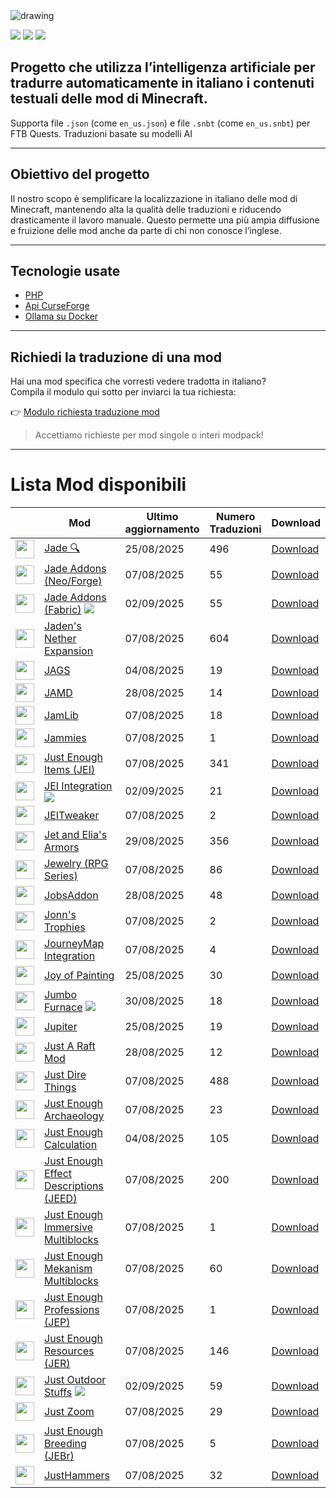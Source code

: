 <img src="https://cdn.worldvectorlogo.com/logos/minecraft.svg" alt="drawing" />

![](https://img.shields.io/badge/Ultimo%20Aggiornamento-02%2F09%2F2025-blue)
![](https://img.shields.io/badge/Mod%20tradotte-1896-green)
![](https://img.shields.io/badge/Quest%20tradotte-4-green)

## Progetto che utilizza l’intelligenza artificiale per **tradurre automaticamente in italiano** i contenuti testuali delle mod di Minecraft.
Supporta file `.json` (come `en_us.json`) e file `.snbt` (come `en_us.snbt`) per FTB Quests.
Traduzioni basate su modelli AI

---

## Obiettivo del progetto

Il nostro scopo è semplificare la localizzazione in italiano delle mod di Minecraft, mantenendo alta la qualità delle traduzioni e riducendo drasticamente il lavoro manuale. Questo permette una più ampia diffusione e fruizione delle mod anche da parte di chi non conosce l’inglese.

---

## Tecnologie usate

- [PHP](https://www.php.net/)
- [Api CurseForge](https://curseforge.com/)
- [Ollama su Docker](https://hub.docker.com/r/ollama/ollama)

---

## Richiedi la traduzione di una mod

Hai una mod specifica che vorresti vedere tradotta in italiano?  
Compila il modulo qui sotto per inviarci la tua richiesta:

👉 [Modulo richiesta traduzione mod](https://forms.gle/3SsGruLzzU6gDovv8)

> Accettiamo richieste per mod singole o interi modpack!

---
# Lista Mod disponibili

|  |Mod | Ultimo<br/>aggiornamento | Numero<br/>Traduzioni |Download |
| ---- | ---- | ---- | ---- | ---- |
| <img src="https://media.forgecdn.net/avatars/207/323/636965628804677340.png" loading="lazy" decoding="async" width="30" /> | [Jade 🔍](https://www.curseforge.com/minecraft/mc-mods/jade "Web Site")  | 25/08/2025 | 496 | [Download ](https://download-directory.github.io/?url=%2Ftraduzioni%2Fassets%2Fjade "Download") |
| <img src="https://media.forgecdn.net/avatars/497/744/637814611670008374.png" loading="lazy" decoding="async" width="30" /> | [Jade Addons (Neo/Forge)](https://www.curseforge.com/minecraft/mc-mods/jade-addons "Web Site")  | 07/08/2025 | 55 | [Download ](https://download-directory.github.io/?url=%2Ftraduzioni%2Fassets%2Fjadeaddons "Download") |
| <img src="https://media.forgecdn.net/avatars/586/254/637954131015787648.png" loading="lazy" decoding="async" width="30" /> | [Jade Addons (Fabric)](https://www.curseforge.com/minecraft/mc-mods/jade-addons-fabric "Web Site") ![](https://img.shields.io/badge/NEW-red) | 02/09/2025 | 55 | [Download ](https://download-directory.github.io/?url=%2Ftraduzioni%2Fassets%2Fjadeaddons "Download") |
| <img src="https://media.forgecdn.net/avatars/1089/159/638632113299109573.png" loading="lazy" decoding="async" width="30" /> | [Jaden's Nether Expansion](https://www.curseforge.com/minecraft/mc-mods/jadens-nether-expansion "Web Site")  | 07/08/2025 | 604 | [Download ](https://download-directory.github.io/?url=%2Ftraduzioni%2Fassets%2Fnetherexp "Download") |
| <img src="https://media.forgecdn.net/avatars/420/812/637647497545386340.png" loading="lazy" decoding="async" width="30" /> | [JAGS](https://www.curseforge.com/minecraft/mc-mods/jags "Web Site")  | 04/08/2025 | 19 | [Download ](https://download-directory.github.io/?url=%2Ftraduzioni%2Fassets%2Fjags "Download") |
| <img src="https://media.forgecdn.net/avatars/317/123/637420887536708523.png" loading="lazy" decoding="async" width="30" /> | [JAMD](https://www.curseforge.com/minecraft/mc-mods/jamd "Web Site")  | 28/08/2025 | 14 | [Download ](https://download-directory.github.io/?url=%2Ftraduzioni%2Fassets%2Fjamd "Download") |
| <img src="https://media.forgecdn.net/avatars/964/489/638462824667803215.png" loading="lazy" decoding="async" width="30" /> | [JamLib](https://www.curseforge.com/minecraft/mc-mods/jamlib "Web Site")  | 07/08/2025 | 18 | [Download ](https://download-directory.github.io/?url=%2Ftraduzioni%2Fassets%2Fjamlib "Download") |
| <img src="https://media.forgecdn.net/avatars/886/374/638322885920394429.gif" loading="lazy" decoding="async" width="30" /> | [Jammies](https://www.curseforge.com/minecraft/mc-mods/jammies "Web Site")  | 07/08/2025 | 1 | [Download ](https://download-directory.github.io/?url=%2Ftraduzioni%2Fassets%2Fjammies "Download") |
| <img src="https://media.forgecdn.net/avatars/29/69/635838945588716414.jpeg" loading="lazy" decoding="async" width="30" /> | [Just Enough Items (JEI)](https://www.curseforge.com/minecraft/mc-mods/jei "Web Site")  | 07/08/2025 | 341 | [Download ](https://download-directory.github.io/?url=%2Ftraduzioni%2Fassets%2Fjei "Download") |
| <img src="https://media.forgecdn.net/avatars/106/916/636362572840734804.png" loading="lazy" decoding="async" width="30" /> | [JEI Integration](https://www.curseforge.com/minecraft/mc-mods/jei-integration "Web Site") ![](https://img.shields.io/badge/NEW-red) | 02/09/2025 | 21 | [Download ](https://download-directory.github.io/?url=%2Ftraduzioni%2Fassets%2Fjeiintegration "Download") |
| <img src="https://media.forgecdn.net/avatars/255/940/637203420213364761.png" loading="lazy" decoding="async" width="30" /> | [JEITweaker](https://www.curseforge.com/minecraft/mc-mods/jeitweaker "Web Site")  | 07/08/2025 | 2 | [Download ](https://download-directory.github.io/?url=%2Ftraduzioni%2Fassets%2Fjeitweaker "Download") |
| <img src="https://media.forgecdn.net/avatars/739/591/638086487533170032.png" loading="lazy" decoding="async" width="30" /> | [Jet and Elia's Armors](https://www.curseforge.com/minecraft/mc-mods/jet-and-elias-armors "Web Site")  | 29/08/2025 | 356 | [Download ](https://download-directory.github.io/?url=%2Ftraduzioni%2Fassets%2Fjet_and_elias_armors "Download") |
| <img src="https://media.forgecdn.net/avatars/874/746/638296236288128550.png" loading="lazy" decoding="async" width="30" /> | [Jewelry (RPG Series)](https://www.curseforge.com/minecraft/mc-mods/jewelry "Web Site")  | 07/08/2025 | 86 | [Download ](https://download-directory.github.io/?url=%2Ftraduzioni%2Fassets%2Fjewelry "Download") |
| <img src="https://media.forgecdn.net/avatars/614/920/637999606825142148.png" loading="lazy" decoding="async" width="30" /> | [JobsAddon](https://www.curseforge.com/minecraft/mc-mods/jobsaddon "Web Site")  | 28/08/2025 | 48 | [Download ](https://download-directory.github.io/?url=%2Ftraduzioni%2Fassets%2Fjobsaddon "Download") |
| <img src="https://media.forgecdn.net/avatars/413/247/637633895952350301.jpeg" loading="lazy" decoding="async" width="30" /> | [Jonn's Trophies](https://www.curseforge.com/minecraft/mc-mods/jonns-trophies "Web Site")  | 07/08/2025 | 2 | [Download ](https://download-directory.github.io/?url=%2Ftraduzioni%2Fassets%2Ftrophymanager "Download") |
| <img src="https://media.forgecdn.net/avatars/431/167/637666162691913254.png" loading="lazy" decoding="async" width="30" /> | [JourneyMap Integration](https://www.curseforge.com/minecraft/mc-mods/journeymap-integration "Web Site")  | 07/08/2025 | 4 | [Download ](https://download-directory.github.io/?url=%2Ftraduzioni%2Fassets%2Fjmi "Download") |
| <img src="https://media.forgecdn.net/avatars/235/674/637087380131443552.png" loading="lazy" decoding="async" width="30" /> | [Joy of Painting](https://www.curseforge.com/minecraft/mc-mods/joy-of-painting "Web Site")  | 25/08/2025 | 30 | [Download ](https://download-directory.github.io/?url=%2Ftraduzioni%2Fassets%2Fxercapaint "Download") |
| <img src="https://media.forgecdn.net/avatars/280/655/637282684873827598.png" loading="lazy" decoding="async" width="30" /> | [Jumbo Furnace](https://www.curseforge.com/minecraft/mc-mods/jumbo-furnace "Web Site") ![](https://img.shields.io/badge/NEW-red) | 30/08/2025 | 18 | [Download ](https://download-directory.github.io/?url=%2Ftraduzioni%2Fassets%2Fjumbofurnace "Download") |
| <img src="https://media.forgecdn.net/avatars/1048/771/638577740300213439.jpg" loading="lazy" decoding="async" width="30" /> | [Jupiter](https://www.curseforge.com/minecraft/mc-mods/jupiter "Web Site")  | 25/08/2025 | 19 | [Download ](https://download-directory.github.io/?url=%2Ftraduzioni%2Fassets%2Fjupiter "Download") |
| <img src="https://media.forgecdn.net/avatars/109/684/636381504278349216.png" loading="lazy" decoding="async" width="30" /> | [Just A Raft Mod](https://www.curseforge.com/minecraft/mc-mods/just-a-raft-mod "Web Site")  | 28/08/2025 | 12 | [Download ](https://download-directory.github.io/?url=%2Ftraduzioni%2Fassets%2Fjustaraftmod "Download") |
| <img src="https://media.forgecdn.net/avatars/979/642/638485390482179180.png" loading="lazy" decoding="async" width="30" /> | [Just Dire Things](https://www.curseforge.com/minecraft/mc-mods/just-dire-things "Web Site")  | 07/08/2025 | 488 | [Download ](https://download-directory.github.io/?url=%2Ftraduzioni%2Fassets%2Fjustdirethings "Download") |
| <img src="https://media.forgecdn.net/avatars/852/158/638254730613855169.png" loading="lazy" decoding="async" width="30" /> | [Just Enough Archaeology](https://www.curseforge.com/minecraft/mc-mods/just-enough-archaeology "Web Site")  | 07/08/2025 | 23 | [Download ](https://download-directory.github.io/?url=%2Ftraduzioni%2Fassets%2Fjearchaeology "Download") |
| <img src="https://media.forgecdn.net/avatars/35/135/635920403649554603.jpeg" loading="lazy" decoding="async" width="30" /> | [Just Enough Calculation](https://www.curseforge.com/minecraft/mc-mods/just-enough-calculation "Web Site")  | 04/08/2025 | 105 | [Download ](https://download-directory.github.io/?url=%2Ftraduzioni%2Fassets%2Fjecalculation "Download") |
| <img src="https://media.forgecdn.net/avatars/438/886/637685255314420532.png" loading="lazy" decoding="async" width="30" /> | [Just Enough Effect Descriptions (JEED)](https://www.curseforge.com/minecraft/mc-mods/just-enough-effect-descriptions-jeed "Web Site")  | 07/08/2025 | 200 | [Download ](https://download-directory.github.io/?url=%2Ftraduzioni%2Fassets%2Fjeed "Download") |
| <img src="https://media.forgecdn.net/avatars/560/299/637911069109067578.png" loading="lazy" decoding="async" width="30" /> | [Just Enough Immersive Multiblocks](https://www.curseforge.com/minecraft/mc-mods/just-enough-immersive-multiblocks "Web Site")  | 07/08/2025 | 1 | [Download ](https://download-directory.github.io/?url=%2Ftraduzioni%2Fassets%2Fjeimultiblocks "Download") |
| <img src="https://media.forgecdn.net/avatars/860/672/638267473798853846.png" loading="lazy" decoding="async" width="30" /> | [Just Enough Mekanism Multiblocks](https://www.curseforge.com/minecraft/mc-mods/just-enough-mekanism-multiblocks "Web Site")  | 07/08/2025 | 60 | [Download ](https://download-directory.github.io/?url=%2Ftraduzioni%2Fassets%2Fjei_mekanism_multiblocks "Download") |
| <img src="https://media.forgecdn.net/avatars/311/84/637401177607519178.png" loading="lazy" decoding="async" width="30" /> | [Just Enough Professions (JEP)](https://www.curseforge.com/minecraft/mc-mods/just-enough-professions-jep "Web Site")  | 07/08/2025 | 1 | [Download ](https://download-directory.github.io/?url=%2Ftraduzioni%2Fassets%2Fjustenoughprofessions "Download") |
| <img src="https://media.forgecdn.net/avatars/32/419/635880199659979425.png" loading="lazy" decoding="async" width="30" /> | [Just Enough Resources (JER)](https://www.curseforge.com/minecraft/mc-mods/just-enough-resources-jer "Web Site")  | 07/08/2025 | 146 | [Download ](https://download-directory.github.io/?url=%2Ftraduzioni%2Fassets%2Fjeresources "Download") |
| <img src="https://media.forgecdn.net/avatars/857/650/638262405220316382.png" loading="lazy" decoding="async" width="30" /> | [Just Outdoor Stuffs](https://www.curseforge.com/minecraft/mc-mods/just-outdoor-stuffs "Web Site") ![](https://img.shields.io/badge/NEW-red) | 02/09/2025 | 59 | [Download ](https://download-directory.github.io/?url=%2Ftraduzioni%2Fassets%2Fjustoutdoorstuffs "Download") |
| <img src="https://media.forgecdn.net/avatars/1324/771/638861240221497743.png" loading="lazy" decoding="async" width="30" /> | [Just Zoom](https://www.curseforge.com/minecraft/mc-mods/just-zoom "Web Site")  | 07/08/2025 | 29 | [Download ](https://download-directory.github.io/?url=%2Ftraduzioni%2Fassets%2Fjustzoom "Download") |
| <img src="https://media.forgecdn.net/avatars/862/389/638270817972208061.png" loading="lazy" decoding="async" width="30" /> | [Just Enough Breeding (JEBr)](https://www.curseforge.com/minecraft/mc-mods/justenoughbreeding "Web Site")  | 07/08/2025 | 5 | [Download ](https://download-directory.github.io/?url=%2Ftraduzioni%2Fassets%2Fjustenoughbreeding "Download") |
| <img src="https://media.forgecdn.net/avatars/629/120/638026711195851029.png" loading="lazy" decoding="async" width="30" /> | [JustHammers](https://www.curseforge.com/minecraft/mc-mods/justhammers "Web Site")  | 07/08/2025 | 32 | [Download ](https://download-directory.github.io/?url=%2Ftraduzioni%2Fassets%2Fjusthammers "Download") |